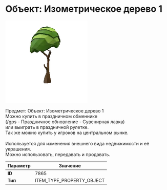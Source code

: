 # Объект: Изометрическое дерево 1

![Item Image](../img/7865.webp?raw=true)

Предмет: Объект: Изометрическое дерево 1<br>Можно купить в праздничном обменнике<br>(/gps - Праздничное обновление - Сувенирная лавка)<br>или выиграть в праздничной рулетке.<br>Так же можно купить у игроков на центральном рынке.<br><br>Используется для изменения внешнего вида недвижимости и её украшения.<br>Можно использовать, передавать и продавать.


| Параметр | Значение |
|----------|----------|
| **ID** | 7865 |
| **Тип** | ITEM_TYPE_PROPERTY_OBJECT |

